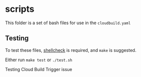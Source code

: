 # scripts

This folder is a set of bash files for use in the `cloudbuild.yaml`

## Testing

To test these files, [shellcheck](https://github.com/koalaman/shellcheck) is required,
and `make` is suggested.

Either run `make test` or `./test.sh`

Testing Cloud Build Trigger issue
